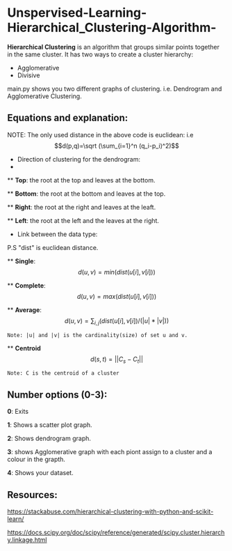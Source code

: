 # Unspervised-Learning-Hierarchical_Clustering-Algorithm-

**Hierarchical Clustering** is an algorithm that groups similar points together in the same cluster. It has two ways to create a cluster hierarchy:
 - Agglomerative
 - Divisive

main.py shows you two different graphs of clustering. i.e. Dendrogram and Agglomerative Clustering.

## Equations and explanation:
NOTE: The only used distance in the above code is euclidean: i.e 
$$d(p,q)=\sqrt (\sum_{i=1}^n (q_i-p_i)^2)$$

* Direction of clustering for the dendrogram:
* 
** **Top**: the root at the top and leaves at the bottom.

** **Bottom**: the root at the bottom and leaves at the top.

** **Right**: the root at the right and leaves at the leaft.

** **Left**: the root at the left and the leaves at the right.


* Link between the data type:

P.S "dist" is euclidean distance.

** **Single**: 
$$d(u,v) = min(dist(u[i],v[i]))$$

** **Complete**:
$$d(u,v) = max(dist(u[i],v[i]))$$


** **Average**:
$$d(u,v) = \sum_{i,j} (dist(u[i],v[i]) / (|u| * |v|))$$

	Note: |u| and |v| is the cardinality(size) of set u and v.
** **Centroid**
$$d(s,t) = ||C_s - C_t ||$$

	Note: C is the centroid of a cluster
  
  
## Number options (0-3):
**0**: Exits

**1**: Shows a  scatter plot graph.

**2**: Shows dendrogram graph.

**3**: shows Agglomerative graph with each piont assign to a cluster and a colour in the grapth.

**4**: Shows your dataset.


## Resources:

https://stackabuse.com/hierarchical-clustering-with-python-and-scikit-learn/

https://docs.scipy.org/doc/scipy/reference/generated/scipy.cluster.hierarchy.linkage.html

